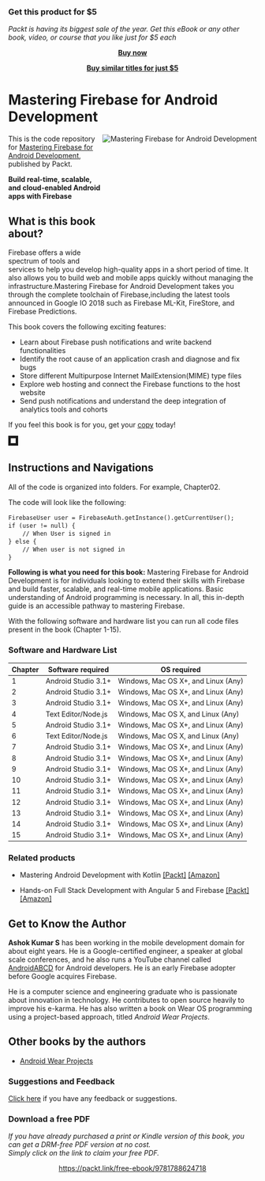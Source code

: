
### Get this product for $5

<i>Packt is having its biggest sale of the year. Get this eBook or any other book, video, or course that you like just for $5 each</i>


<b><p align='center'>[Buy now](https://packt.link/9781788624718)</p></b>


<b><p align='center'>[Buy similar titles for just $5](https://subscription.packtpub.com/search)</p></b>


# Mastering Firebase for Android Development

<a href="https://www.packtpub.com/web-development/mastering-firebase?utm_source=github&utm_medium=repository&utm_campaign=9781788624718"><img src="https://www.packtpub.com/sites/default/files/9781788624718%20-%20Copy.png" alt="Mastering Firebase for Android Development" height="256px" align="right"></a>

This is the code repository for [Mastering Firebase for Android Development](https://www.packtpub.com/web-development/mastering-firebase?utm_source=github&utm_medium=repository&utm_campaign=9781788624718), published by Packt.

**Build real-time, scalable, and cloud-enabled Android apps with Firebase**

## What is this book about?
Firebase offers a wide spectrum of tools and services to help you develop high-quality apps in a short period of time. It also allows you to build web and mobile apps quickly without managing the infrastructure.Mastering Firebase for Android Development takes you through the complete toolchain of Firebase,including the latest tools announced in Google IO 2018 such as Firebase ML-Kit, FireStore, and Firebase Predictions.

This book covers the following exciting features:
* Learn about Firebase push notifications and write backend functionalities
* Identify the root cause of an application crash and diagnose and fix bugs
* Store different Multipurpose Internet MailExtension(MIME) type files
* Explore web hosting and connect the Firebase functions to the host website
* Send push notifications and understand the deep integration of analytics tools and cohorts

If you feel this book is for you, get your [copy](https://www.amazon.com/dp/1788624718) today!

<a href="https://www.packtpub.com/?utm_source=github&utm_medium=banner&utm_campaign=GitHubBanner"><img src="https://raw.githubusercontent.com/PacktPublishing/GitHub/master/GitHub.png" 
alt="https://www.packtpub.com/" border="5" /></a>


## Instructions and Navigations
All of the code is organized into folders. For example, Chapter02.

The code will look like the following:
```
FirebaseUser user = FirebaseAuth.getInstance().getCurrentUser();
if (user != null) {
    // When User is signed in
} else {
    // When user is not signed in
}
```

**Following is what you need for this book:**
Mastering Firebase for Android Development is for individuals looking to extend their skills with Firebase and build faster, scalable, and real-time mobile applications. Basic understanding of Android programming is necessary. In all, this in-depth guide is an accessible pathway to mastering Firebase.

With the following software and hardware list you can run all code files present in the book (Chapter 1-15).

### Software and Hardware List

| Chapter  | Software required                   | OS required                        |
| -------- | ------------------------------------| -----------------------------------|
| 1        | Android Studio 3.1+                 | Windows, Mac OS X+, and Linux (Any)|
| 2        | Android Studio 3.1+                 | Windows, Mac OS X+, and Linux (Any)|
| 3        | Android Studio 3.1+                 | Windows, Mac OS X+, and Linux (Any)|
| 4        | Text Editor/Node.js                 | Windows, Mac OS X, and Linux (Any) |
| 5        | Android Studio 3.1+                 | Windows, Mac OS X+, and Linux (Any)|
| 6        | Text Editor/Node.js                 | Windows, Mac OS X, and Linux (Any) |
| 7        | Android Studio 3.1+                 | Windows, Mac OS X+, and Linux (Any)|
| 8        | Android Studio 3.1+                 | Windows, Mac OS X+, and Linux (Any)|
| 9        | Android Studio 3.1+                 | Windows, Mac OS X+, and Linux (Any)|
| 10       | Android Studio 3.1+                 | Windows, Mac OS X+, and Linux (Any)|
| 11       | Android Studio 3.1+                 | Windows, Mac OS X+, and Linux (Any)|
| 12       | Android Studio 3.1+                 | Windows, Mac OS X+, and Linux (Any)|
| 13       | Android Studio 3.1+                 | Windows, Mac OS X+, and Linux (Any)|
| 14       | Android Studio 3.1+                 | Windows, Mac OS X+, and Linux (Any)|
| 15       | Android Studio 3.1+                 | Windows, Mac OS X+, and Linux (Any)|


### Related products <Paste books from the Other books you may enjoy section>
* Mastering Android Development with Kotlin [[Packt]](https://www.packtpub.com/application-development/mastering-android-development-kotlin?utm_source=github&utm_medium=repository&utm_campaign=9781788473699) [[Amazon]](https://www.amazon.com/dp/1788473698)

* Hands-on Full Stack Development with Angular 5 and Firebase [[Packt]](https://www.packtpub.com/application-development/hands-full-stack-development-angular-5-and-firebase?utm_source=github&utm_medium=repository&utm_campaign=9781788298735) [[Amazon]](https://www.amazon.com/dp/178829873X)

## Get to Know the Author
**Ashok Kumar S** has been working in the mobile development domain for about eight years. He is a Google-certified engineer, a speaker at global scale conferences, and he also runs a YouTube channel called [AndroidABCD](https://www.youtube.com/channel/UC_cQevOR230oOgQElSvI9UQ) for Android developers. He is an early Firebase adopter before Google acquires Firebase.

He is a computer science and engineering graduate who is passionate about innovation in technology. He contributes to open source heavily to improve his e-karma.
He has also written a book on Wear OS programming using a project-based approach, titled *Android Wear Projects*.

## Other books by the authors
* [Android Wear Projects](https://www.packtpub.com/web-development/android-wear-projects?utm_source=github&utm_medium=repository&utm_campaign=9781787123229)

### Suggestions and Feedback
[Click here](https://docs.google.com/forms/d/e/1FAIpQLSdy7dATC6QmEL81FIUuymZ0Wy9vH1jHkvpY57OiMeKGqib_Ow/viewform) if you have any feedback or suggestions.
### Download a free PDF

 <i>If you have already purchased a print or Kindle version of this book, you can get a DRM-free PDF version at no cost.<br>Simply click on the link to claim your free PDF.</i>
<p align="center"> <a href="https://packt.link/free-ebook/9781788624718">https://packt.link/free-ebook/9781788624718 </a> </p>